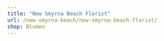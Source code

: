 ```yaml
---
title: "New Smyrna Beach Florist"
url: /new-smyrna-beach/new-smyrna-beach-florist/
shop: Blumen
---
```

